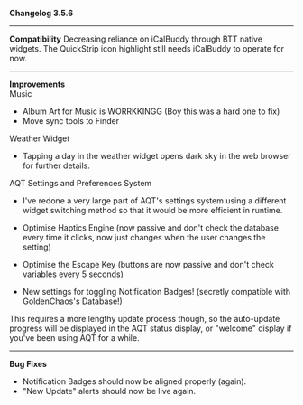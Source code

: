 **Changelog 3.5.6**

----
**Compatibility**
Decreasing reliance on iCalBuddy through BTT native widgets. The QuickStrip icon highlight still needs iCalBuddy to operate for now.

----
**Improvements**
<br>
Music
- Album Art for Music is WORRKKINGG (Boy this was a hard one to fix)
- Move sync tools to Finder

Weather Widget
- Tapping a day in the weather widget opens dark sky in the web browser for further details.

AQT Settings and Preferences System
- I've redone a very large part of AQT's settings system using a different widget switching method so that it would be more efficient in runtime.

- Optimise Haptics Engine (now passive and don't check the database every time it clicks, now just changes when the user changes the setting)
- Optimise the Escape Key (buttons are now passive and don't check variables every 5 seconds)
- New settings for toggling Notification Badges! (secretly compatible with GoldenChaos's Database!)

This requires a more lengthy update process though, so the auto-update progress will be displayed in the AQT status display, or "welcome" display if you've been using AQT for a while.

----
**Bug Fixes**
- Notification Badges should now be aligned properly (again). 
- "New Update" alerts should now be live again.
